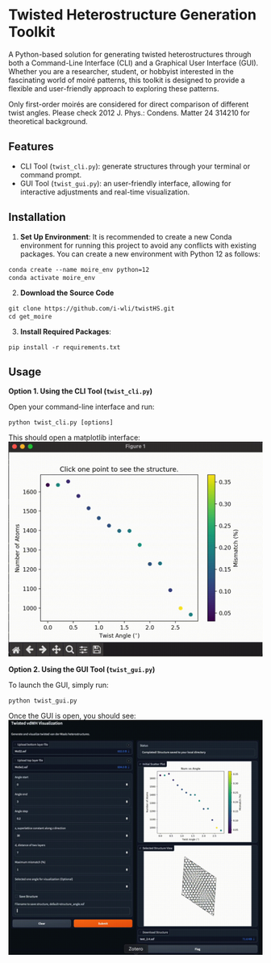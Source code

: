 # Twisted Heterostructure Generation Toolkit
A Python-based solution for generating twisted heterostructures through both a Command-Line Interface (CLI) and a Graphical User Interface (GUI). Whether you are a researcher, student, or hobbyist interested in the fascinating world of moiré patterns, this toolkit is designed to provide a flexible and user-friendly approach to exploring these patterns.

Only first-order moirés are considered for direct comparison of different twist angles. Please check 2012 J. Phys.: Condens. Matter 24 314210 for theoretical background.

## Features

- CLI Tool (`twist_cli.py`): generate structures through your terminal or command prompt.
- GUI Tool (`twist_gui.py`): an user-friendly interface, allowing for interactive adjustments and real-time visualization.


## Installation

1. **Set Up Environment**:
It is recommended to create a new Conda environment for running this project to avoid any conflicts with existing packages. You can create a new environment with Python 12 as follows:
```
conda create --name moire_env python=12
conda activate moire_env
```
2. **Download the Source Code**
```
git clone https://github.com/i-wli/twistHS.git
cd get_moire
```

3. **Install Required Packages**:
```
pip install -r requirements.txt
```

## Usage

**Option 1. Using the CLI Tool (`twist_cli.py`)**

Open your command-line interface and run:
```
python twist_cli.py [options]
```
This should open a matplotlib interface:
![image](https://github.com/i-wli/twistHS/blob/main/docs/cli.gif)


**Option 2. Using the GUI Tool (`twist_gui.py`)**

To launch the GUI, simply run:
```
python twist_gui.py
```

Once the GUI is open, you should see:
![image](https://github.com/i-wli/twistHS/blob/main/docs/gui.gif)
